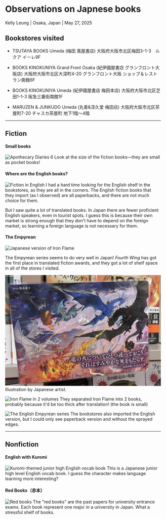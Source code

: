 # Observations on Japnese books
Kelly Leung | Osaka, Japan | May 27, 2025

## Bookstores visited
- TSUTAYA BOOKS Umeda (梅田 蔦屋書店)
大阪府大阪市北区梅田3-1-3　ルクア イーレ9F

- BOOKS KINOKUNIYA Grand Front Osaka (紀伊國屋書店 グランフロント大阪店)
大阪府大阪市北区大深町4-20 グランフロント大阪 ショップ＆レストラン南館6F

- BOOKS KINOKUNIYA Umeda (紀伊國屋書店 梅田本店)
大阪府大阪市北区芝田1-1-3 阪急三番街南館1F

- MARUZEN & JUNKUDO Umeda (丸善&淳久堂 梅田店)
大阪府大阪市北区茶屋町7-20 チャスカ茶屋町 地下1階～4階

---

## Fiction

#### Small books
![Apothecary Diaries 6](/book-observations/Japan/apothecary-diaries.jpeg "Apothecary Diaries #6")
Look at the size of the fiction books—they are small as pocket books!
  


#### Where are the English books?
![Fiction in English](/book-observations/Japan/english-fiction.jpeg "Fiction in English")
I had a hard time looking for the English shelf in the bookstores, as they are all in the corners. The English fiction books that they import (as I observed) are all paperbacks, and there are not much choice for them.

But I saw quite a lot of translated books. In Japan there are fewer proficient English speakers, even in tourist spots. I guess this is because their own market is strong enough that they don't have to depend on the foreign market, so learning a foreign language is not necessary for them.

#### The Empyrean
![Japanese version of Iron Flame](/book-observations/Japan/empyrean1.jpeg "Iron Flame in Japanese")

The Empyrean series seems to do very well in Japan! _Fourth Wing_ has got the first place in translated fiction awards, and they got a lot of shelf space in all of the stores I visited.

![Illustration for the book](/book-observations/japan/empyrean2.jpeg "Illustration by Japanese artist")
Illustration by Japanese artist.

![Iron Flame in 2 volumes](/book-observations/japan/iron-flame.jpeg "2 volumeso of Iron Flame")
They separated Iron Flame into 2 books, probably because it'd be too thick after translation! (the book is small)

![The English Empyrean series](/book-observations/japan/empyrean-eng.jpeg "English Empyrean series")
The bookstores also imported the English version, but I could only see paperback version and without the sprayed edges.

---

## Nonfiction

#### English with Kuromi
![Kuromi-themed junior high English vocab book](/book-observations/Japan/english-kuromi.jpeg "Vocab with Kuromi")
This is a Japanese junior high level English vocab book. I guess the character makes language learning more interesting?

#### Red Books（赤本）
![Red books](/book-observations/Japan/red-books.jpeg "Red books")
The "red books" are the past papers for university entrance exams. Each book represent one major in a university in Japan. What a stressful shelf of books.